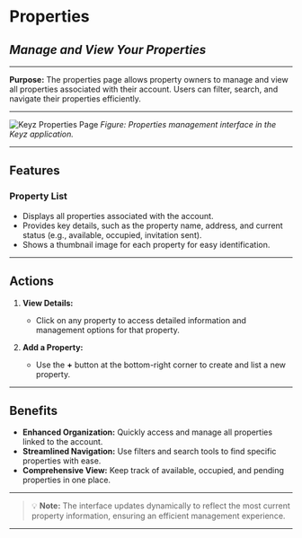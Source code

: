 # Properties

## *Manage and View Your Properties*

---

**Purpose:**
The properties page allows property owners to manage and view all properties associated with their account. Users can filter, search, and navigate their properties efficiently.

---

![Keyz Properties Page](../../Images/listProperties.png)
*Figure: Properties management interface in the Keyz application.*

---

## **Features**

### **Property List**

* Displays all properties associated with the account.
* Provides key details, such as the property name, address, and current status (e.g., available, occupied, invitation sent).
* Shows a thumbnail image for each property for easy identification.

---

## **Actions**

1. **View Details:**

   * Click on any property to access detailed information and management options for that property.

2. **Add a Property:**

   * Use the **+** button at the bottom-right corner to create and list a new property.

---

## **Benefits**

* **Enhanced Organization:** Quickly access and manage all properties linked to the account.
* **Streamlined Navigation:** Use filters and search tools to find specific properties with ease.
* **Comprehensive View:** Keep track of available, occupied, and pending properties in one place.

---

> 💡 **Note:**
> The interface updates dynamically to reflect the most current property information, ensuring an efficient management experience.

---